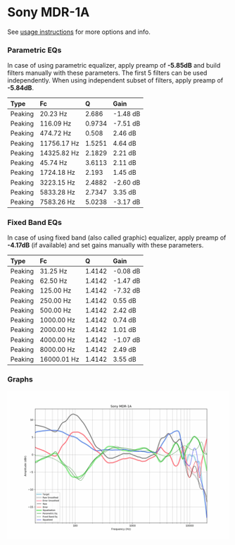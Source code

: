 # Sony MDR-1A
See [usage instructions](https://github.com/jaakkopasanen/AutoEq#usage) for more options and info.

### Parametric EQs
In case of using parametric equalizer, apply preamp of **-5.85dB** and build filters manually
with these parameters. The first 5 filters can be used independently.
When using independent subset of filters, apply preamp of **-5.84dB**.

| Type    | Fc          |      Q | Gain     |
|:--------|:------------|:-------|:---------|
| Peaking | 20.23 Hz    | 2.686  | -1.48 dB |
| Peaking | 116.09 Hz   | 0.9734 | -7.51 dB |
| Peaking | 474.72 Hz   | 0.508  | 2.46 dB  |
| Peaking | 11756.17 Hz | 1.5251 | 4.64 dB  |
| Peaking | 14325.82 Hz | 2.1829 | 2.21 dB  |
| Peaking | 45.74 Hz    | 3.6113 | 2.11 dB  |
| Peaking | 1724.18 Hz  | 2.193  | 1.45 dB  |
| Peaking | 3223.15 Hz  | 2.4882 | -2.60 dB |
| Peaking | 5833.28 Hz  | 2.7347 | 3.35 dB  |
| Peaking | 7583.26 Hz  | 5.0238 | -3.17 dB |

### Fixed Band EQs
In case of using fixed band (also called graphic) equalizer, apply preamp of **-4.17dB**
(if available) and set gains manually with these parameters.

| Type    | Fc          |      Q | Gain     |
|:--------|:------------|:-------|:---------|
| Peaking | 31.25 Hz    | 1.4142 | -0.08 dB |
| Peaking | 62.50 Hz    | 1.4142 | -1.47 dB |
| Peaking | 125.00 Hz   | 1.4142 | -7.32 dB |
| Peaking | 250.00 Hz   | 1.4142 | 0.55 dB  |
| Peaking | 500.00 Hz   | 1.4142 | 2.42 dB  |
| Peaking | 1000.00 Hz  | 1.4142 | 0.74 dB  |
| Peaking | 2000.00 Hz  | 1.4142 | 1.01 dB  |
| Peaking | 4000.00 Hz  | 1.4142 | -1.07 dB |
| Peaking | 8000.00 Hz  | 1.4142 | 2.49 dB  |
| Peaking | 16000.01 Hz | 1.4142 | 3.55 dB  |

### Graphs
![](./Sony%20MDR-1A.png)